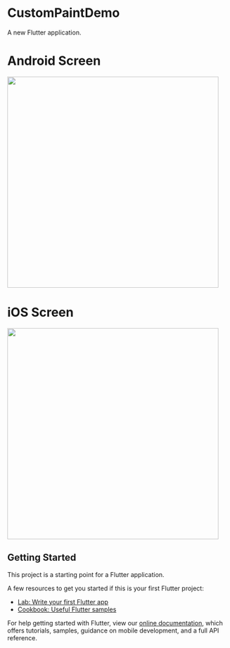 # CustomPaintDemo

A new Flutter application.
# Android Screen
<img height="480px" src="https://user-images.githubusercontent.com/59611415/79469333-a9d5f600-801d-11ea-82bf-b39cae250e94.png">


# iOS Screen
<img height="480px" src="https://user-images.githubusercontent.com/59611415/79469905-62039e80-801e-11ea-909b-8b2cc44d1053.png">


## Getting Started

This project is a starting point for a Flutter application.

A few resources to get you started if this is your first Flutter project:

- [Lab: Write your first Flutter app](https://flutter.dev/docs/get-started/codelab)
- [Cookbook: Useful Flutter samples](https://flutter.dev/docs/cookbook)

For help getting started with Flutter, view our
[online documentation](https://flutter.dev/docs), which offers tutorials,
samples, guidance on mobile development, and a full API reference.
